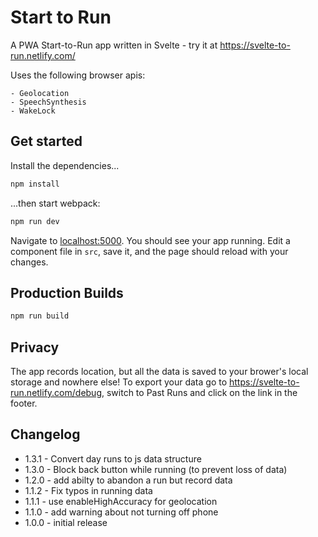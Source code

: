 # Start to Run

A PWA Start-to-Run app written in Svelte - try it at https://svelte-to-run.netlify.com/

Uses the following browser apis:

    - Geolocation
    - SpeechSynthesis
    - WakeLock

## Get started

Install the dependencies...

```bash
npm install
```

...then start webpack:

```bash
npm run dev
```

Navigate to [localhost:5000](http://localhost:5000). You should see your app running. Edit a component file in `src`, save it, and the page should reload with your changes.

## Production Builds

```bash
npm run build
```

## Privacy

The app records location, but all the data is saved to your brower's local storage and nowhere else!
To export your data go to https://svelte-to-run.netlify.com/debug, switch to Past Runs and click on the link in the footer.

## Changelog

-   1.3.1 - Convert day runs to js data structure
-   1.3.0 - Block back button while running (to prevent loss of data)
-   1.2.0 - add abilty to abandon a run but record data
-   1.1.2 - Fix typos in running data
-   1.1.1 - use enableHighAccuracy for geolocation
-   1.1.0 - add warning about not turning off phone
-   1.0.0 - initial release
